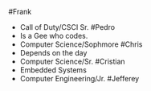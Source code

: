 #Frank
* Call of Duty/CSCI Sr.
#Pedro
* Is a Gee who codes.
* Computer Science/Sophmore
#Chris
* Depends on the day
* Computer Science/Sr.
#Cristian
* Embedded Systems
* Computer Engineering/Jr.
#Jefferey
